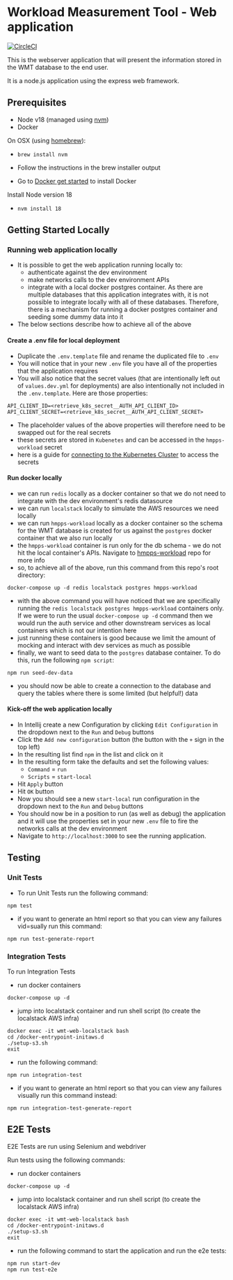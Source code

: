# Workload Measurement Tool - Web application

[![CircleCI](https://circleci.com/gh/ministryofjustice/wmt-web/tree/main.svg?style=svg)](https://circleci.com/gh/ministryofjustice/wmt-web/tree/main)

This is the webserver application that will present the information stored in the WMT database to the end user.

It is a node.js application using the express web framework.

## Prerequisites
- Node v18 (managed using [nvm](https://github.com/creationix/nvm))
- Docker

On OSX (using [homebrew](https://brew.sh/)):

- `brew install nvm`
- Follow the instructions in the brew installer output

- Go to [Docker get started](https://www.docker.com/get-started) to install Docker

Install Node version 18
- `nvm install 18`

## Getting Started Locally

### Running web application locally
- It is possible to get the web application running locally to:
  - authenticate against the dev environment
  - make networks calls to the dev environment APIs
  - integrate with a local docker postgres container. As there are multiple databases that this application integrates with, it is not possible to integrate locally with all of these databases. Therefore, there is a mechanism for running a docker postgres container and seeding some dummy data into it
- The below sections describe how to achieve all of the above

#### Create a .env file for local deployment
- Duplicate the `.env.template` file and rename the duplicated file to `.env`
- You will notice that in your new `.env` file you have all of the properties that the application requires
- You will also notice that the secret values (that are intentionally left out of `values.dev.yml` for deployments) are also intentionally not included in the `.env.template`. Here are those properties:
```
API_CLIENT_ID=<retrieve_k8s_secret__AUTH_API_CLIENT_ID>
API_CLIENT_SECRET=<retrieve_k8s_secret__AUTH_API_CLIENT_SECRET>
```
- The placeholder values of the above properties will therefore need to be swapped out for the real secrets
- these secrets are stored in `Kubenetes` and can be accessed in the `hmpps-workload` secret
- here is a guide for [connecting to the Kubernetes Cluster](https://user-guide.cloud-platform.service.justice.gov.uk/documentation/getting-started/kubectl-config.html#connecting-to-the-cloud-platform-39-s-kubernetes-cluster) to access the secrets

#### Run docker locally
- we can run `redis` locally as a docker container so that we do not need to integrate with the dev environment's redis datasource
- we can run `localstack` locally to simulate the AWS resources we need locally
- we can run `hmpps-workload` locally as a docker container so the schema for the WMT database is created for us against the `postgres` docker container that we also run locally
- the `hmpps-workload` container is run only for the db schema - we do not hit the local container's APIs. Navigate to [hmpps-workload](https://github.com/ministryofjustice/hmpps-workload) repo for more info
- so, to achieve all of the above, run this command from this repo's root directory: 
```
docker-compose up -d redis localstack postgres hmpps-workload
```
- with the above command you will have noticed that we are specifically running the `redis localstack postgres hmpps-workload` containers only. If we were to run the usual `docker-compose up -d` command then we would run the auth service and other downstream services as local containers which is not our intention here
- just running these containers is good because we limit the amount of mocking and interact with dev services as much as possible
- finally, we want to seed data to the `postgres` database container. To do this, run the following `npm script`:
```script
npm run seed-dev-data
```
- you should now be able to create a connection to the database and query the tables where there is some limited (but helpful!) data

#### Kick-off the web application locally
- In Intellij create a new Configuration by clicking `Edit Configuration` in the dropdown next to the `Run` and `Debug` buttons
- Click the `Add new configuration` button (the button with the `+` sign in the top left)
- In the resulting list find `npm` in the list and click on it
- In the resulting form take the defaults and set the following values:
    - `Command` = `run`
    - `Scripts` = `start-local`
- Hit `Apply` button
- Hit `OK` button
- Now you should see a new `start-local` run configuration in the dropdown next to the `Run` and `Debug` buttons
- You should now be in a position to run (as well as debug) the application and it will use the properties set in your new `.env` file to fire the networks calls at the dev environment
- Navigate to `http://localhost:3000` to see the running application.

## Testing

### Unit Tests
- To run Unit Tests run the following command:
```
npm test
```
- if you want to generate an html report so that you can view any failures vid=sually run this command:
```
npm run test-generate-report
```

### Integration Tests
To run Integration Tests 
- run docker containers
```
docker-compose up -d
```
- jump into localstack container and run shell script (to create the localstack AWS infra)
```
docker exec -it wmt-web-localstack bash
cd /docker-entrypoint-initaws.d
./setup-s3.sh
exit
```
  - run the following command:
```
npm run integration-test
```
- if you want to generate an html report so that you can view any failures visually run this command instead:
```
npm run integration-test-generate-report
```

## E2E Tests

E2E Tests are run using Selenium and webdriver

Run tests using the following commands:
- run docker containers
```
docker-compose up -d
```
- jump into localstack container and run shell script (to create the localstack AWS infra)
```
docker exec -it wmt-web-localstack bash
cd /docker-entrypoint-initaws.d
./setup-s3.sh
exit
```
- run the following command to start the application and run the e2e tests:
```
npm run start-dev
npm run test-e2e
```
